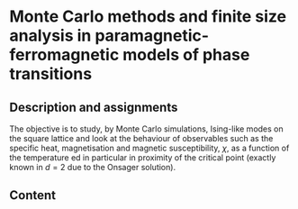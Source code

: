 # Monte Carlo methods and finite size analysis in paramagnetic-ferromagnetic models of phase transitions
## Description and assignments
The objective is to study, by Monte Carlo simulations, Ising-like modes on the square lattice and look at the behaviour of observables such as the specific heat, magnetisation and magnetic susceptibility, $\chi$, as a function of the temperature ed in particular in proximity of the critical point (exactly known in $d=2$ due to the Onsager solution).

## Content
